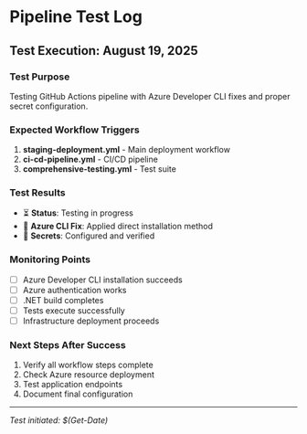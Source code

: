 # Pipeline Test Log

## Test Execution: August 19, 2025

### Test Purpose
Testing GitHub Actions pipeline with Azure Developer CLI fixes and proper secret configuration.

### Expected Workflow Triggers
1. **staging-deployment.yml** - Main deployment workflow
2. **ci-cd-pipeline.yml** - CI/CD pipeline 
3. **comprehensive-testing.yml** - Test suite

### Test Results
- ⏳ **Status**: Testing in progress
- 🔧 **Azure CLI Fix**: Applied direct installation method
- 🔐 **Secrets**: Configured and verified

### Monitoring Points
- [ ] Azure Developer CLI installation succeeds
- [ ] Azure authentication works
- [ ] .NET build completes
- [ ] Tests execute successfully
- [ ] Infrastructure deployment proceeds

### Next Steps After Success
1. Verify all workflow steps complete
2. Check Azure resource deployment
3. Test application endpoints
4. Document final configuration

---
*Test initiated: $(Get-Date)*
